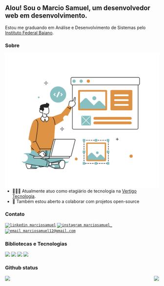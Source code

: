 ## Alou! Sou o Marcio Samuel, um desenvolvedor web em desenvolvimento.
Estou me graduando em Análise e Desenvolvimento de Sistemas pelo [Instituto Federal Baiano](https://ifbaiano.edu.br/portal/ads-guanambi/).

### Sobre
<img align="right" max-width="400px" width="auto" src="https://github.com/marciosamuel/marciosamuel/blob/main/Website%20Design.svg"/>

- 👨🏽‍💻 Atualmente atuo como etagiário de tecnologia na [Vertigo Tecnologia](https://vertigo.com.br/).
- 🤝 Também estou aberto a colaborar com projetos open-source

### Contato

[<code><img src="https://img.shields.io/badge/linkedin-0077B5?style=for-the-badge&logo=linkedin&logoColor=white" alt="linkedin marciosamuel"/></code>](https://www.linkedin.com/in/marciosamuel/)
[<code><img src="https://img.shields.io/badge/instagram-E4405F?style=for-the-badge&logo=instagram&logoColor=white" alt="instagram marciosamuel_"/></code>](https://www.instagram.com/marciosamuel_/)
[<code><img src="https://img.shields.io/badge/email-EA4335?style=for-the-badge&logo=gmail&logoColor=white" alt="email marciosamuel12@gmail.com"/></code>](mailto:marciosamuel12@gmail.com)

### Bibliotecas e Tecnologias

<code><img min-width="10%" src="https://www.vectorlogo.zone/logos/mongodb/mongodb-icon.svg"></code>
<code><img min-width="10%" src="https://www.vectorlogo.zone/logos/expressjs/expressjs-icon.svg"></code>
<code><img min-width="10%" src="https://www.vectorlogo.zone/logos/reactjs/reactjs-icon.svg"></code>
<code><img min-width="10%" src="https://www.vectorlogo.zone/logos/nodejs/nodejs-icon.svg"></code>

### Github status

<img align="left" min-width="40%" src="https://github-readme-stats.vercel.app/api/top-langs/?username=marciosamuel&layout=compact&title_color=4388F1&text_color=878787&bg_color=0D111700&langs_count=10">
<img align="right" min-width="49%" src="https://github-readme-stats.vercel.app/api?username=marciosamuel&show_icons=true&theme=radical&title_color=4388F1&text_color=878787&icon_color=F9DA01&bg_color=0D111700&cache_seconds=25000&count_private=true">

